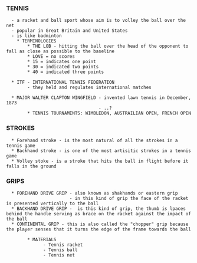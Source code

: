 ### TENNIS
      - a racket and ball sport whose aim is to volley the ball over the net
      - popular in Great Britain and United States
      - is like badminton
        * TERMINOLOGIES
            * THE LOB - hitting the ball over the head of the opponent to fall as close as possible to the baseline
            * LOVE = no scores
            * 15 = indicates one point
            * 30 = indicated two points
            * 40 = indicated three points

      * ITF - INTERNATIONAL TENNIS FEDERATION
            - they held and regulates international matches

      * MAJOR WALTER CLAPTON WINGFIELD - invented lawn tennis in December, 1873
                                       - ..?
            * TENNIS TOURNAMENTS: WIMBLEDON, AUSTRAILIAN OPEN, FRENCH OPEN

### STROKES
      * Forehand stroke - is the most natural of all the strokes in a tennis game
      * Backhand stroke - is one of the most artisitic strokes in a tennis game
      * Volley stoke - is a stroke that hits the ball in flight before it falls in the ground
      
### GRIPS
      * FOREHAND DRIVE GRIP - also known as shakhands or eastern grip
                            - in this kind of grip the face of the racket is presented vertically to the ball
      * BACKHAND DRIVE GRIP -  is this kind of grip, the thumb is lpaces behind the handle serving as brace on the racket against the impact of the ball
      * CONTINENTAL GRIP - this is also called the "chopper" grip because the player senses that it turns the edge of the frame towards the ball

            * MATERIALS
                  - Tennis racket
                  - Tennis ball
                  - Tennis net
                  

